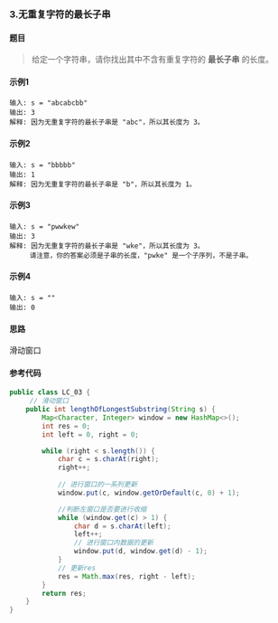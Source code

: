 ### 3.无重复字符的最长子串

#### 题目

> 给定一个字符串，请你找出其中不含有重复字符的 **最长子串** 的长度。



#### 示例1

```
输入: s = "abcabcbb"
输出: 3 
解释: 因为无重复字符的最长子串是 "abc"，所以其长度为 3。
```

#### 示例2

```
输入: s = "bbbbb"
输出: 1
解释: 因为无重复字符的最长子串是 "b"，所以其长度为 1。
```

#### 示例3

```
输入: s = "pwwkew"
输出: 3
解释: 因为无重复字符的最长子串是 "wke"，所以其长度为 3。
     请注意，你的答案必须是子串的长度，"pwke" 是一个子序列，不是子串。
```

#### 示例4

```
输入: s = ""
输出: 0
```



#### 思路

滑动窗口



#### 参考代码

```java
public class LC_03 {
     // 滑动窗口
    public int lengthOfLongestSubstring(String s) {
        Map<Character, Integer> window = new HashMap<>();
        int res = 0;
        int left = 0, right = 0;

        while (right < s.length()) {
            char c = s.charAt(right);
            right++;
            
            // 进行窗口的一系列更新
            window.put(c, window.getOrDefault(c, 0) + 1);

            //判断左窗口是否要进行收缩
            while (window.get(c) > 1) {
                char d = s.charAt(left);
                left++;
                // 进行窗口内数据的更新
                window.put(d, window.get(d) - 1);
            }
            // 更新res
            res = Math.max(res, right - left);
        }
        return res;
    }
}
```

